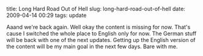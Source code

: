 title: Long Hard Road Out of Hell
slug: long-hard-road-out-of-hell
date: 2009-04-14 00:29
tags: update

Aaand we're back again. Well okay the content is missing for now. That's cause I switched the whole place to English only for now. The German stuff will be back with one of the next updates. Getting up the English version of the content will be my main goal in the next few days. Bare with me.
